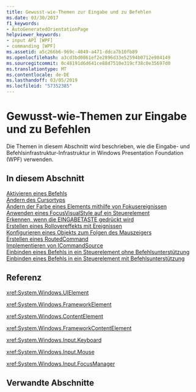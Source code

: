 ```yaml
---
title: Gewusst-wie-Themen zur Eingabe und zu Befehlen
ms.date: 03/30/2017
f1_keywords:
- AutoGeneratedOrientationPage
helpviewer_keywords:
- input API [WPF]
- commanding [WPF]
ms.assetid: a5c266b6-969c-4049-a471-ddca7b10fb89
ms.openlocfilehash: a3cd3bd0861ef2e2896d33e52594b0712e984149
ms.sourcegitcommit: 0c48191d6d641ce88d7510e319cf38c0e35697d0
ms.translationtype: MT
ms.contentlocale: de-DE
ms.lasthandoff: 03/05/2019
ms.locfileid: "57352385"
---
```

# <a name="input-and-commands-how-to-topics"></a>Gewusst-wie-Themen zur Eingabe und zu Befehlen
Die Themen in diesem Abschnitt wird beschrieben, wie die Eingabe- und Befehlsinfrastruktur-Infrastruktur in Windows Presentation Foundation (WPF) verwenden.  
  
## <a name="in-this-section"></a>In diesem Abschnitt  
 [Aktivieren eines Befehls](how-to-enable-a-command.md)  
 [Ändern des Cursortyps](how-to-change-the-cursor-type.md)  
 [Ändern der Farbe eines Elements mithilfe von Fokusereignissen](how-to-change-the-color-of-an-element-using-focus-events.md)  
 [Anwenden eines FocusVisualStyle auf ein Steuerelement](how-to-apply-a-focusvisualstyle-to-a-control.md)  
 [Erkennen, wenn die EINGABETASTE gedrückt wird](how-to-detect-when-the-enter-key-pressed.md)  
 [Erstellen eines Rollovereffekts mit Ereignissen](how-to-create-a-rollover-effect-using-events.md)  
 [Konfigurieren eines Objekts zum Folgen des Mauszeigers](how-to-make-an-object-follow-the-mouse-pointer.md)  
 [Erstellen eines RoutedCommand](how-to-create-a-routedcommand.md)  
 [Implementieren von ICommandSource](how-to-implement-icommandsource.md)  
 [Einbinden eines Befehls in ein Steuerelement ohne Befehlsunterstützung](how-to-hook-up-a-command-to-a-control-with-no-command-support.md)  
 [Einbinden eines Befehls in ein Steuerelement mit Befehlsunterstützung](how-to-hook-up-a-command-to-a-control-with-command-support.md)  
  
## <a name="reference"></a>Referenz  
 <xref:System.Windows.UIElement>  
  
 <xref:System.Windows.FrameworkElement>  
  
 <xref:System.Windows.ContentElement>  
  
 <xref:System.Windows.FrameworkContentElement>  
  
 <xref:System.Windows.Input.Keyboard>  
  
 <xref:System.Windows.Input.Mouse>  
  
 <xref:System.Windows.Input.FocusManager>  
  
## <a name="related-sections"></a>Verwandte Abschnitte
